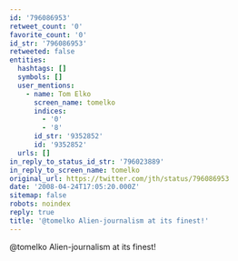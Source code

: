 ```yaml
---
id: '796086953'
retweet_count: '0'
favorite_count: '0'
id_str: '796086953'
retweeted: false
entities:
  hashtags: []
  symbols: []
  user_mentions:
    - name: Tom Elko
      screen_name: tomelko
      indices:
        - '0'
        - '8'
      id_str: '9352852'
      id: '9352852'
  urls: []
in_reply_to_status_id_str: '796023889'
in_reply_to_screen_name: tomelko
original_url: https://twitter.com/jth/status/796086953
date: '2008-04-24T17:05:20.000Z'
sitemap: false
robots: noindex
reply: true
title: '@tomelko Alien-journalism at its finest!'
---
```


@tomelko Alien-journalism at its finest!